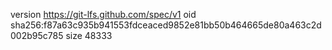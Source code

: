 version https://git-lfs.github.com/spec/v1
oid sha256:f87a63c935b941553fdceaced9852e81bb50b464665de80a463c2d002b95c785
size 48333
